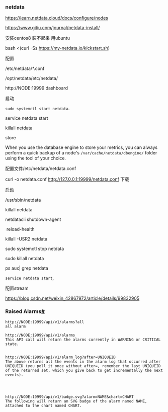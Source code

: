 ### netdata

https://learn.netdata.cloud/docs/configure/nodes

https://www.gitiu.com/journal/netdata-install/

安装centos8 装不起来 用ubuntu

bash <(curl -Ss https://my-netdata.io/kickstart.sh)

配置

/etc/netdata/*.conf

/opt/netdata/etc/netdata/

http://NODE:19999 dashboard



启动

`sudo systemctl start netdata`.

service netdata start

killall netdata



store

When you use the database engine to store your metrics, you can always perform a quick backup of a node's `/var/cache/netdata/dbengine/` folder using the tool of your choice.





配置文件/etc/netdata/netdata.conf

curl -o netdata.conf http://127.0.0.1:19999/netdata.conf 下载



启动

/usr/sbin/netdata

killall netdata



netdatacli shutdown-agent

​					reload-health

killall -USR2 netdata



sudo systemctl stop netdata

sudo killall netdata

ps aux| grep netdata

`service netdata start`,





配置stream

https://blog.csdn.net/weixin_42867972/article/details/99832905







### Raised Alarms[#](https://learn.netdata.cloud/docs/agent/web/api/health#raised-alarms)



```
http://NODE:19999/api/v1/alarms?all
all alarm

http://NODE:19999/api/v1/alarms
This API call will return the alarms currently in WARNING or CRITICAL state.


http://NODE:19999/api/v1/alarm_log?after=UNIQUEID
The above returns all the events in the alarm log that occurred after UNIQUEID (you poll it once without after=, remember the last UNIQUEID of the returned set, which you give back to get incrementally the next events).




http://NODE:19999/api/v1/badge.svg?alarm=NAME&chart=CHART
The following will return an SVG badge of the alarm named NAME, attached to the chart named CHART.
```